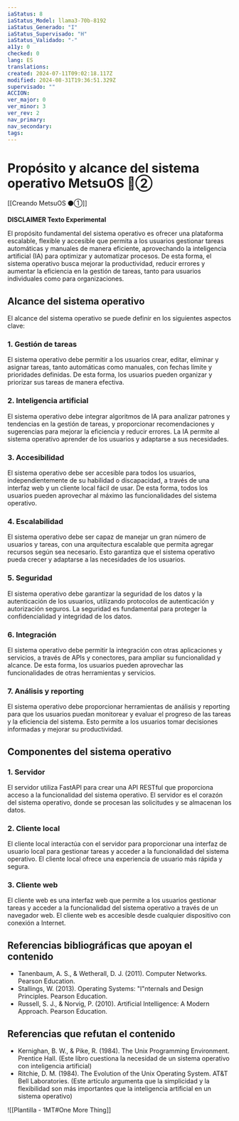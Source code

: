 ```yaml
---
iaStatus: 8
iaStatus_Model: llama3-70b-8192
iaStatus_Generado: "I"
iaStatus_Supervisado: "H"
iaStatus_Validado: "-"
a11y: 0
checked: 0
lang: ES
translations: 
created: 2024-07-11T09:02:18.117Z
modified: 2024-08-31T19:36:51.329Z
supervisado: ""
ACCION: 
ver_major: 0
ver_minor: 3
ver_rev: 2
nav_primary: 
nav_secondary: 
tags:
---
```

# Propósito y alcance del sistema operativo MetsuOS 🔴②

[[Creando MetsuOS ⚫①]]

**DISCLAIMER Texto Experimental**

El propósito fundamental del sistema operativo es ofrecer una plataforma escalable, flexible y accesible que permita a los usuarios gestionar tareas automáticas y manuales de manera eficiente, aprovechando la inteligencia artificial (IA) para optimizar y automatizar procesos. De esta forma, el sistema operativo busca mejorar la productividad, reducir errores y aumentar la eficiencia en la gestión de tareas, tanto para usuarios individuales como para organizaciones.

## Alcance del sistema operativo

El alcance del sistema operativo se puede definir en los siguientes aspectos clave:

### 1. Gestión de tareas

El sistema operativo debe permitir a los usuarios crear, editar, eliminar y asignar tareas, tanto automáticas como manuales, con fechas límite y prioridades definidas. De esta forma, los usuarios pueden organizar y priorizar sus tareas de manera efectiva.

### 2. Inteligencia artificial

El sistema operativo debe integrar algoritmos de IA para analizar patrones y tendencias en la gestión de tareas, y proporcionar recomendaciones y sugerencias para mejorar la eficiencia y reducir errores. La IA permite al sistema operativo aprender de los usuarios y adaptarse a sus necesidades.

### 3. Accesibilidad

El sistema operativo debe ser accesible para todos los usuarios, independientemente de su habilidad o discapacidad, a través de una interfaz web y un cliente local fácil de usar. De esta forma, todos los usuarios pueden aprovechar al máximo las funcionalidades del sistema operativo.

### 4. Escalabilidad

El sistema operativo debe ser capaz de manejar un gran número de usuarios y tareas, con una arquitectura escalable que permita agregar recursos según sea necesario. Esto garantiza que el sistema operativo pueda crecer y adaptarse a las necesidades de los usuarios.

### 5. Seguridad

El sistema operativo debe garantizar la seguridad de los datos y la autenticación de los usuarios, utilizando protocolos de autenticación y autorización seguros. La seguridad es fundamental para proteger la confidencialidad y integridad de los datos.

### 6. Integración

El sistema operativo debe permitir la integración con otras aplicaciones y servicios, a través de APIs y conectores, para ampliar su funcionalidad y alcance. De esta forma, los usuarios pueden aprovechar las funcionalidades de otras herramientas y servicios.

### 7. Análisis y reporting

El sistema operativo debe proporcionar herramientas de análisis y reporting para que los usuarios puedan monitorear y evaluar el progreso de las tareas y la eficiencia del sistema. Esto permite a los usuarios tomar decisiones informadas y mejorar su productividad.

## Componentes del sistema operativo

### 1. Servidor

El servidor utiliza FastAPI para crear una API RESTful que proporciona acceso a la funcionalidad del sistema operativo. El servidor es el corazón del sistema operativo, donde se procesan las solicitudes y se almacenan los datos.

### 2. Cliente local

El cliente local interactúa con el servidor para proporcionar una interfaz de usuario local para gestionar tareas y acceder a la funcionalidad del sistema operativo. El cliente local ofrece una experiencia de usuario más rápida y segura.

### 3. Cliente web

El cliente web es una interfaz web que permite a los usuarios gestionar tareas y acceder a la funcionalidad del sistema operativo a través de un navegador web. El cliente web es accesible desde cualquier dispositivo con conexión a Internet.

## Referencias bibliográficas que apoyan el contenido

* Tanenbaum, A. S., & Wetherall, D. J. (2011). Computer Networks. Pearson Education.
* Stallings, W. (2013). Operating Systems: "I"nternals and Design Principles. Pearson Education.
* Russell, S. J., & Norvig, P. (2010). Artificial Intelligence: A Modern Approach. Pearson Education.

## Referencias que refutan el contenido

* Kernighan, B. W., & Pike, R. (1984). The Unix Programming Environment. Prentice Hall. (Este libro cuestiona la necesidad de un sistema operativo con inteligencia artificial)
* Ritchie, D. M. (1984). The Evolution of the Unix Operating System. AT&T Bell Laboratories. (Este artículo argumenta que la simplicidad y la flexibilidad son más importantes que la inteligencia artificial en un sistema operativo)

![[Plantilla - 1MT#One More Thing]]
